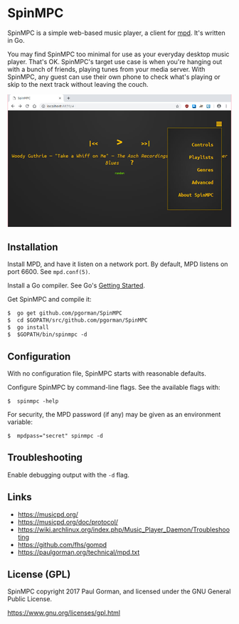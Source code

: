 # SpinMPC #

SpinMPC is a simple web-based music player, a client for [mpd](https://www.musicpd.org/).
It's written in Go.

You may find SpinMPC too minimal for use as your everyday desktop music player.
That's OK.
SpinMPC's target use case is when you're hanging out with a bunch of friends, playing tunes from your media server.
With SpinMPC, any guest can use their own phone to check what's playing or skip to the next track without leaving the couch.

![SpinMPC controls and menu](screenshot01.jpg)

## Installation ##

Install MPD, and have it listen on a network port.
By default, MPD listens on port 6600.
See `mpd.conf(5)`.

Install a Go compiler.
See Go's [Getting Started](https://golang.org/doc/install).

Get SpinMPC and compile it:

```
$  go get github.com/pgorman/SpinMPC
$  cd $GOPATH/src/github.com/pgorman/SpinMPC
$  go install
$  $GOPATH/bin/spinmpc -d
```


## Configuration ##

With no configuration file, SpinMPC starts with reasonable defaults.

Configure SpinMPC by command-line flags.
See the available flags with:

```
$  spinmpc -help
```

For security, the MPD password (if any) may be given as an environment variable:

```
$  mpdpass="secret" spinmpc -d
```

## Troubleshooting ##

Enable debugging output with the `-d` flag.


## Links ##

- https://musicpd.org/
- https://musicpd.org/doc/protocol/
- https://wiki.archlinux.org/index.php/Music_Player_Daemon/Troubleshooting
- https://github.com/fhs/gompd
- https://paulgorman.org/technical/mpd.txt


## License (GPL) ##

SpinMPC copyright 2017 Paul Gorman, and licensed under the GNU General Public License.

https://www.gnu.org/licenses/gpl.html
